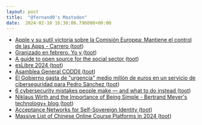 ```yaml
---
layout: post
title:  "@fernand0's Mastodon"
date:  2024-02-10 16:30:06.796000+00:00
---
```

*  [Apple y su sutil victoria sobre la Comisión Europea: Mantiene el control de las Apps - Carrero ](https://carrero.es/apple-sutil-victoria-sobre-comision-europea) ([toot](https://mastodon.social/@fernand0/111908133718856839))
*  [Granizado en febrero. Yo y ](https://mastodon.social/@fernand0/111908097896139194) ([toot](https://mastodon.social/@fernand0/111908097896139194))
*  [A guide to open source for the social sector ](https://github.blog/2024-01-23-a-guide-to-open-source-for-the-social-sector) ([toot](https://mastodon.social/@fernand0/111907967100964671))
*  [esLibre 2024 ](https://propuestas.eslib.re/2024) ([toot](https://mastodon.social/@fernand0/111907846143584172))
*  [Asamblea General CODDII ](https://eina.unizar.es/noticia/asamblea-general-coddi) ([toot](https://mastodon.social/@fernand0/111907748941424156))
*  [El Gobierno gasta de "urgencia" medio millón de euros en un servicio de ciberseguridad para Pedro Sánchez ](https://www.vozpopuli.com/espana/politica/gobierno-gasta-urgencia-medio-millon-ciberseguridad-pedro-sanchez.htm) ([toot](https://mastodon.social/@fernand0/111907611180614417))
*  [6 cybersecurity mistakes people make — and what to do instead ](https://blog.google/technology/safety-security/online-safety-tips-cybersecurity-mistakes) ([toot](https://mastodon.social/@fernand0/111907506647997075))
*  [Niklaus Wirth and the Importance of Being Simple - Bertrand Meyer's technology+ blog ](https://bertrandmeyer.com/2024/01/16/niklaus-wirth-importance-simple) ([toot](https://mastodon.social/@fernand0/111907365717089342))
*  [Acceptance Networks for Self-Sovereign Identity ](https://www.windley.com/archives/2024/02/acceptance_networks_for_self-sovereign_identity.shtm) ([toot](https://mastodon.social/@fernand0/111907275604885129))
*  [Massive List of Chinese Online Course Platforms in 2024 ](https://www.classcentral.com/report/chinese-mooc-platforms) ([toot](https://mastodon.social/@fernand0/111907198756101267))
